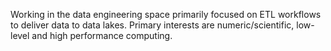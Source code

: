 Working in the data engineering space primarily focused on ETL workflows to deliver data to data lakes. Primary interests are numeric/scientific, low-level and high performance computing.
